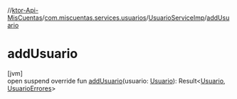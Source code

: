 //[ktor-Api-MisCuentas](../../../index.md)/[com.miscuentas.services.usuarios](../index.md)/[UsuarioServiceImp](index.md)/[addUsuario](add-usuario.md)

# addUsuario

[jvm]\
open suspend override fun [addUsuario](add-usuario.md)(usuario: [Usuario](../../com.miscuentas.models/-usuario/index.md)): Result&lt;[Usuario](../../com.miscuentas.models/-usuario/index.md), [UsuarioErrores](../../com.miscuentas.errors/-usuario-errores/index.md)&gt;
